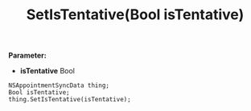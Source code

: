 ﻿---
uid: crmscript_ref_NSAppointmentSyncData_SetIsTentative
title: SetIsTentative(Bool isTentative)
intellisense: NSAppointmentSyncData.SetIsTentative
keywords: NSAppointmentSyncData, GetIsTentative
so.topic: reference
---



**Parameter:** 
 - **isTentative** Bool

```crmscript
NSAppointmentSyncData thing;
Bool isTentative;
thing.SetIsTentative(isTentative);
```

